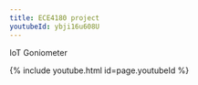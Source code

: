 ```yaml
---
title: ECE4180 project
youtubeId: ybji16u608U
---
```


IoT Goniometer

{% include youtube.html id=page.youtubeId %}
